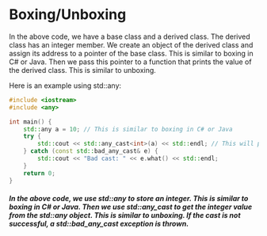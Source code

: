 # Boxing/Unboxing
In the above code, we have a base class and a derived class. The derived class has an integer member. We create an object of the derived class and assign its address to a pointer of the base class. This is similar to boxing in C# or Java. Then we pass this pointer to a function that prints the value of the derived class. This is similar to unboxing.

Here is an example using std::any:

```cpp
#include <iostream>
#include <any>

int main() {
    std::any a = 10; // This is similar to boxing in C# or Java
    try {
        std::cout << std::any_cast<int>(a) << std::endl; // This will print: 10
    } catch (const std::bad_any_cast& e) {
        std::cout << "Bad cast: " << e.what() << std::endl;
    }
    return 0;
}
```
##### In the above code, we use std::any to store an integer. This is similar to boxing in C# or Java. Then we use std::any_cast to get the integer value from the std::any object. This is similar to unboxing. If the cast is not successful, a std::bad_any_cast exception is thrown.